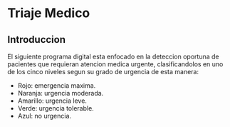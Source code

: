 # Triaje Medico

## Introduccion
El siguiente programa digital esta enfocado en la deteccion oportuna de pacientes que requieran atencion medica urgente, clasificandolos en uno de los cinco niveles segun su grado de urgencia de esta manera:

* Rojo: emergencia maxima. 
* Naranja: urgencia moderada. 
* Amarillo: urgencia leve.
* Verde: urgencia tolerable.
* Azul: no urgencia. 


